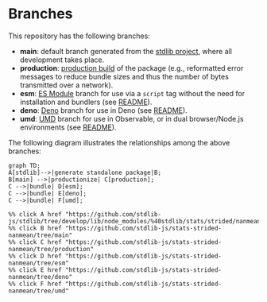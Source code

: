 <!--

@license Apache-2.0

Copyright (c) 2022 The Stdlib Authors.

Licensed under the Apache License, Version 2.0 (the "License");
you may not use this file except in compliance with the License.
You may obtain a copy of the License at

    http://www.apache.org/licenses/LICENSE-2.0

Unless required by applicable law or agreed to in writing, software
distributed under the License is distributed on an "AS IS" BASIS,
WITHOUT WARRANTIES OR CONDITIONS OF ANY KIND, either express or implied.
See the License for the specific language governing permissions and
limitations under the License.

-->

# Branches

This repository has the following branches:

-   **main**: default branch generated from the [stdlib project][stdlib-url], where all development takes place.
-   **production**: [production build][production-url] of the package (e.g., reformatted error messages to reduce bundle sizes and thus the number of bytes transmitted over a network).
-   **esm**: [ES Module][esm-url] branch for use via a `script` tag without the need for installation and bundlers (see [README][esm-readme]).
-   **deno**: [Deno][deno-url] branch for use in Deno (see [README][deno-readme]).
-   **umd**: [UMD][umd-url] branch for use in Observable, or in dual browser/Node.js environments (see [README][umd-readme]).

The following diagram illustrates the relationships among the above branches:

```mermaid
graph TD;
A[stdlib]-->|generate standalone package|B;
B[main] -->|productionize| C[production];
C -->|bundle| D[esm];
C -->|bundle| E[deno];
C -->|bundle| F[umd];

%% click A href "https://github.com/stdlib-js/stdlib/tree/develop/lib/node_modules/%40stdlib/stats/strided/nanmean"
%% click B href "https://github.com/stdlib-js/stats-strided-nanmean/tree/main"
%% click C href "https://github.com/stdlib-js/stats-strided-nanmean/tree/production"
%% click D href "https://github.com/stdlib-js/stats-strided-nanmean/tree/esm"
%% click E href "https://github.com/stdlib-js/stats-strided-nanmean/tree/deno"
%% click F href "https://github.com/stdlib-js/stats-strided-nanmean/tree/umd"
```

[stdlib-url]: https://github.com/stdlib-js/stdlib/tree/develop/lib/node_modules/%40stdlib/stats/strided/nanmean
[production-url]: https://github.com/stdlib-js/stats-strided-nanmean/tree/production
[deno-url]: https://github.com/stdlib-js/stats-strided-nanmean/tree/deno
[deno-readme]: https://github.com/stdlib-js/stats-strided-nanmean/blob/deno/README.md
[umd-url]: https://github.com/stdlib-js/stats-strided-nanmean/tree/umd
[umd-readme]: https://github.com/stdlib-js/stats-strided-nanmean/blob/umd/README.md
[esm-url]: https://github.com/stdlib-js/stats-strided-nanmean/tree/esm
[esm-readme]: https://github.com/stdlib-js/stats-strided-nanmean/blob/esm/README.md